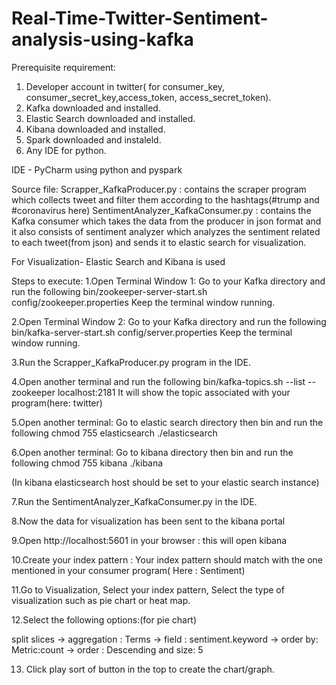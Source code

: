 # Real-Time-Twitter-Sentiment-analysis-using-kafka

Prerequisite requirement:
1. Developer account in twitter( for consumer_key, consumer_secret_key,access_token, access_secret_token).
2. Kafka downloaded and installed.
3. Elastic Search downloaded and installed.
4. Kibana downloaded and installed.
5. Spark downloaded and instaleld.
6. Any IDE for python.

IDE - PyCharm
using python and pyspark

Source file:
Scrapper_KafkaProducer.py : contains the scraper program which collects tweet and filter them according to the hashtags(#trump and #coronavirus here)
SentimentAnalyzer_KafkaConsumer.py : contains the Kafka consumer which takes the data from the producer in json format and it also consists of sentiment analyzer which analyzes the sentiment related to each tweet(from json) and sends it to elastic search for visualization.

For Visualization- Elastic Search and Kibana is used

Steps to execute:
1.Open Terminal Window 1:
    Go to your Kafka directory and run the following
    bin/zookeeper-server-start.sh config/zookeeper.properties
    Keep the terminal window running.

2.Open Terminal Window 2:
    Go to your Kafka directory and run the following
    bin/kafka-server-start.sh config/server.properties
    Keep the terminal window running.

3.Run the Scrapper_KafkaProducer.py program in the IDE.

4.Open another terminal and run the following
  bin/kafka-topics.sh --list --zookeeper localhost:2181
  It will show the topic associated with your program(here: twitter)

5.Open another terminal: Go to elastic search directory then bin and run the following
 chmod 755 elasticsearch
 ./elasticsearch

6.Open another terminal: Go to kibana directory then bin and run the following
 chmod 755 kibana
./kibana

(In kibana elasticsearch host should be set to your elastic search instance)

7.Run the SentimentAnalyzer_KafkaConsumer.py in the IDE.

8.Now the data for visualization has been sent to the kibana portal

9.Open http://localhost:5601 in your browser : this will open kibana

10.Create your index pattern : Your index pattern should match with the one mentioned in your consumer program( Here : Sentiment)

11.Go to Visualization, Select your index pattern, Select the type of visualization such as pie chart or heat map.

12.Select the following options:(for pie chart)

split slices -> 
aggregation : Terms -> 
field : sentiment.keyword -> 
order by: Metric:count ->
order : Descending and size: 5

13. Click play sort of button in the top to create the chart/graph.






